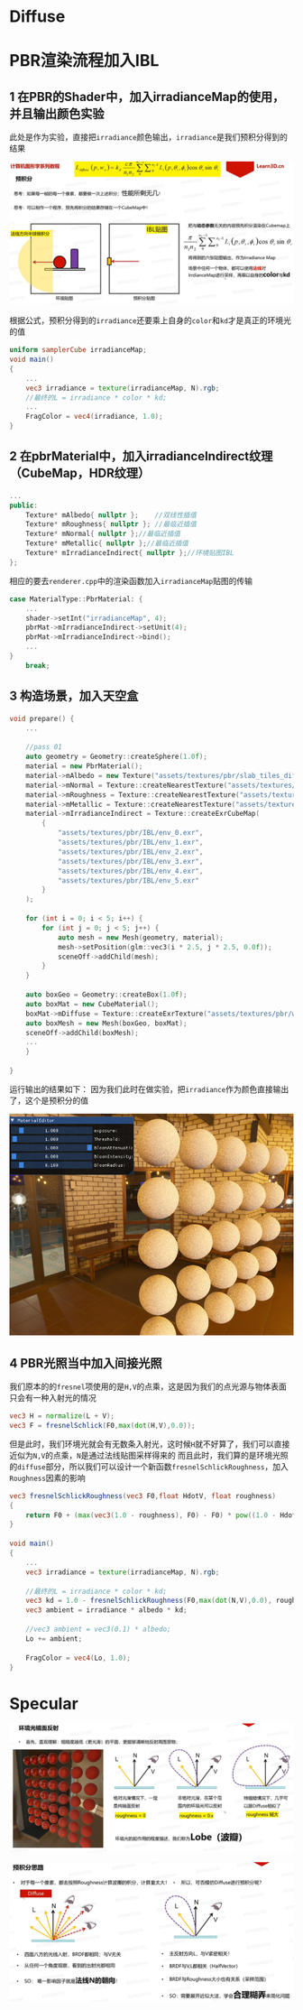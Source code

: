 # Diffuse
# PBR渲染流程加入IBL
## 1 在PBR的Shader中，加入irradianceMap的使用，并且输出颜色实验
此处是作为实验，直接把`irradiance`颜色输出，`irradiance`是我们预积分得到的结果

![输入图片说明](/imgs/2025-04-08/Y3xPs3ic2wj9KwtI.png)

根据公式，预积分得到的`irradiance`还要乘上自身的`color`和`kd`才是真正的环境光的值

```glsl
uniform samplerCube irradianceMap;
void main()
{
	...
	vec3 irradiance = texture(irradianceMap, N).rgb;
	//最终的L = irradiance * color * kd;
	...
	FragColor = vec4(irradiance, 1.0);
}
```
## 2 在pbrMaterial中，加入irradianceIndirect纹理（CubeMap，HDR纹理）
```cpp
...
public:
	Texture* mAlbedo{ nullptr };	//双线性插值
	Texture* mRoughness{ nullptr };	//最临近插值
	Texture* mNormal{ nullptr };//最临近插值
	Texture* mMetallic{ nullptr };//最临近插值
	Texture* mIrradianceIndirect{ nullptr };//环境贴图IBL
};
```
相应的要去`renderer.cpp`中的渲染函数加入`irradianceMap`贴图的传输
```cpp
case MaterialType::PbrMaterial: {
	...
	shader->setInt("irradianceMap", 4);
	pbrMat->mIrradianceIndirect->setUnit(4);
	pbrMat->mIrradianceIndirect->bind();
	...
}
	break;
```
## 3 构造场景，加入天空盒

```cpp
void prepare() {
	...

	//pass 01
	auto geometry = Geometry::createSphere(1.0f);
	material = new PbrMaterial();
	material->mAlbedo = new Texture("assets/textures/pbr/slab_tiles_diff_2k.jpg", 0, GL_SRGB_ALPHA);
	material->mNormal = Texture::createNearestTexture("assets/textures/pbr/slab_tiles_nor_gl_2k.jpg");
	material->mRoughness = Texture::createNearestTexture("assets/textures/pbr/slab_tiles_rough_2k.jpg");
	material->mMetallic = Texture::createNearestTexture("assets/textures/pbr/slab_tiles_arm_2k.jpg");
	material->mIrradianceIndirect = Texture::createExrCubeMap(
		{
			"assets/textures/pbr/IBL/env_0.exr",
			"assets/textures/pbr/IBL/env_1.exr",
			"assets/textures/pbr/IBL/env_2.exr",
			"assets/textures/pbr/IBL/env_3.exr",
			"assets/textures/pbr/IBL/env_4.exr",
			"assets/textures/pbr/IBL/env_5.exr"
		}
	);

	for (int i = 0; i < 5; i++) {
		for (int j = 0; j < 5; j++) {
			auto mesh = new Mesh(geometry, material);
			mesh->setPosition(glm::vec3(i * 2.5, j * 2.5, 0.0f));
			sceneOff->addChild(mesh);
		}
	}

	auto boxGeo = Geometry::createBox(1.0f);
	auto boxMat = new CubeMaterial();
	boxMat->mDiffuse = Texture::createExrTexture("assets/textures/pbr/warm_bar_4k.exr");
	auto boxMesh = new Mesh(boxGeo, boxMat);
	sceneOff->addChild(boxMesh);
	...
	}

}

```
运行输出的结果如下：
因为我们此时在做实验，把`irradiance`作为颜色直接输出了，这个是预积分的值

![输入图片说明](/imgs/2025-04-09/AHVZ12IzTgRTkOx7.png)

## 4 PBR光照当中加入间接光照
我们原本的的`fresnel`项使用的是`H,V`的点乘，这是因为我们的点光源与物体表面只会有一种入射光的情况
```glsl
vec3 H = normalize(L + V);
vec3 F = fresnelSchlick(F0,max(dot(H,V),0.0));
```
但是此时，我们环境光就会有无数条入射光，这时候`H`就不好算了，我们可以直接近似为`N,V`的点乘，`N`是通过法线贴图采样得来的
而且此时，我们算的是环境光照的`diffuse`部分，所以我们可以设计一个新函数`fresnelSchlickRoughness`，加入`Roughness`因素的影响
```glsl
vec3 fresnelSchlickRoughness(vec3 F0,float HdotV, float roughness)
{
    return F0 + (max(vec3(1.0 - roughness), F0) - F0) * pow((1.0 - HdotV), 5.0);
}   

void main()
{
	...
	vec3 irradiance = texture(irradianceMap, N).rgb;

	//最终的L = irradiance * color * kd;
	vec3 kd = 1.0 - fresnelSchlickRoughness(F0,max(dot(N,V),0.0), roughness);
	vec3 ambient = irradiance * albedo * kd;

	//vec3 ambient = vec3(0.1) * albedo;
	Lo += ambient;

	FragColor = vec4(Lo, 1.0);
}
```

# Specular

![输入图片说明](/imgs/2025-04-10/GMdJdnMEeV9D8UJA.png)

![输入图片说明](/imgs/2025-04-10/9x9bXLd1PDeVpCAB.png)
<!--stackedit_data:
eyJoaXN0b3J5IjpbMTg3MjYyNjY1NywxNDM1MDA0MjAwLC0xNT
IyMDI5MzI2LDE5MTUxNjY4NjMsNzc1Nzk0MjU0LDE2NTE1MjQ3
NjYsMjAwMTg0OTI5MCwxNjExOTg3OTQ3XX0=
-->